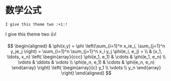 # 数学公式

```
I give this theme two :+1:!
```

I give this theme two :thumbsup:!



$$
\begin{aligned} & \phi(x,y) = \phi \left(\sum_{i=1}^n x_ie_i, \sum_{j=1}^n y_je_j \right) = \sum_{i=1}^n \sum_{j=1}^n x_i y_j \phi(e_i, e_j) = \\ & (x_1, \ldots, x_n) \left( \begin{array}{ccc} \phi(e_1, e_1) & \cdots & \phi(e_1, e_n) \\ \vdots & \ddots & \vdots \\ \phi(e_n, e_1) & \cdots & \phi(e_n, e_n) \end{array} \right) \left( \begin{array}{c} y_1 \\ \vdots \\ y_n \end{array} \right) \end{aligned}
$$





